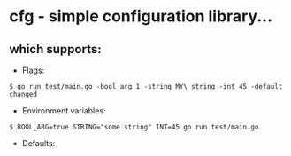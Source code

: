 # cfg - simple configuration library...
## which supports:

- Flags:

```
$ go run test/main.go -bool_arg 1 -string MY\ string -int 45 -default changed
```

- Environment variables:

```
$ BOOL_ARG=true STRING="some string" INT=45 go run test/main.go
```

- Defaults:




